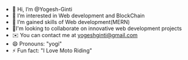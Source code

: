 - 👋 Hi, I’m @Yogesh-Ginti
- 👀 I’m interested in Web development and BlockChain
- 🌱 I’m gained skills of Web development(MERN)
- 💞️I'm looking to collaborate on innovative web development projects
- ✉️  You can contact me at yogeshginti@gmail.com
- 😄 Pronouns: "yogi"
- ⚡ Fun fact: "I Love Moto Riding"

<!---
Yogesh-Ginti/Yogesh-Ginti is a ✨ special ✨ repository because its `README.md` (this file) appears on your GitHub profile.
You can click the Preview link to take a look at your changes.
--->

